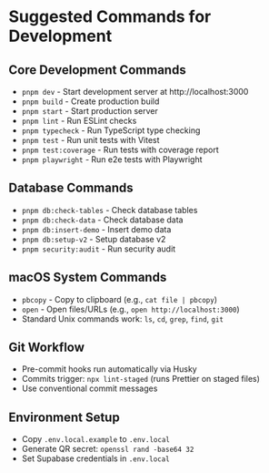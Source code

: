 # Suggested Commands for Development

## Core Development Commands
- `pnpm dev` - Start development server at http://localhost:3000
- `pnpm build` - Create production build
- `pnpm start` - Start production server
- `pnpm lint` - Run ESLint checks
- `pnpm typecheck` - Run TypeScript type checking
- `pnpm test` - Run unit tests with Vitest
- `pnpm test:coverage` - Run tests with coverage report
- `pnpm playwright` - Run e2e tests with Playwright

## Database Commands
- `pnpm db:check-tables` - Check database tables
- `pnpm db:check-data` - Check database data
- `pnpm db:insert-demo` - Insert demo data
- `pnpm db:setup-v2` - Setup database v2
- `pnpm security:audit` - Run security audit

## macOS System Commands
- `pbcopy` - Copy to clipboard (e.g., `cat file | pbcopy`)
- `open` - Open files/URLs (e.g., `open http://localhost:3000`)
- Standard Unix commands work: `ls`, `cd`, `grep`, `find`, `git`

## Git Workflow
- Pre-commit hooks run automatically via Husky
- Commits trigger: `npx lint-staged` (runs Prettier on staged files)
- Use conventional commit messages

## Environment Setup
- Copy `.env.local.example` to `.env.local`
- Generate QR secret: `openssl rand -base64 32`
- Set Supabase credentials in `.env.local`